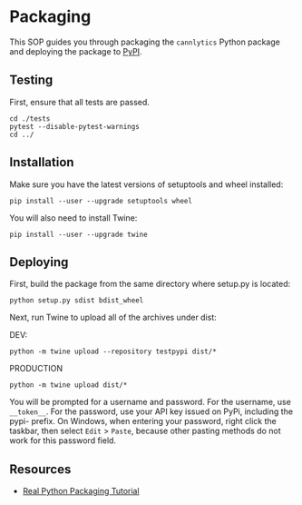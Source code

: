 <!-- | Cannlytics SOP-0010 |  |
|---------------------|--|
| Title | Packaging |
| Version | 1.0.0 |
| Created At | 2023-07-18 |
| Updated At | 2023-07-18 |
| Review Period | Annual |
| Last Review | 2023-07-18 |
| Author | Keegan Skeate, Founder |
| Approved by | Keegan Skeate, Founder |
| Status | Active | -->

# Packaging

This SOP guides you through packaging the `cannlytics` Python package and deploying the package to [PyPI](https://pypi.org).

## Testing

First, ensure that all tests are passed.

```shell
cd ./tests
pytest --disable-pytest-warnings
cd ../
```

## Installation

Make sure you have the latest versions of setuptools and wheel installed:

```shell
pip install --user --upgrade setuptools wheel
```

You will also need to install Twine:

```shell
pip install --user --upgrade twine
```
<!-- TODO: Migrated to pyproject.toml
Building the package also requires the `build` module:

```shell
pip install build
``` -->

## Deploying

First, build the package from the same directory where setup.py is located:

<!-- TODO: Migration to pyproject.toml
```shell
python -m build
``` -->

```shell
python setup.py sdist bdist_wheel
```

Next, run Twine to upload all of the archives under dist:

DEV:

 ```shell
python -m twine upload --repository testpypi dist/*
 ```

 PRODUCTION

```shell
python -m twine upload dist/*
 ```

You will be prompted for a username and password. For the username, use `__token__`. For the password, use your API key issued on PyPi, including the pypi- prefix. On Windows, when entering your password, right click the taskbar, then select `Edit` > `Paste`, because other pasting methods do not work for this password field.

## Resources

- [Real Python Packaging Tutorial](https://realpython.com/pypi-publish-python-package/)

